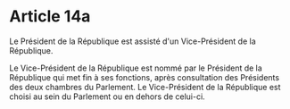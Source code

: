 # Article 14a

Le Président de la République est assisté d'un Vice-Président de la République.

Le Vice-Président de la République est nommé par le Président de la République qui
met fin à ses fonctions, après consultation des Présidents des deux chambres du Parlement. Le Vice-Président de la République est choisi au sein du Parlement ou en dehors de celui-ci.
